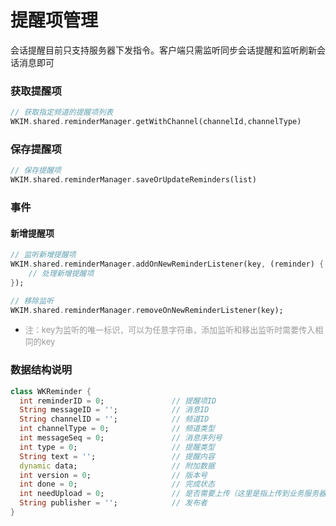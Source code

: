 # 提醒项管理
会话提醒目前只支持服务器下发指令。客户端只需监听同步会话提醒和监听刷新会话消息即可

### 获取提醒项

```dart
// 获取指定频道的提醒项列表 
WKIM.shared.reminderManager.getWithChannel(channelId,channelType)
```

### 保存提醒项

```dart
// 保存提醒项
WKIM.shared.reminderManager.saveOrUpdateReminders(list)
```
### 事件
#### 新增提醒项
```dart
// 监听新增提醒项
WKIM.shared.reminderManager.addOnNewReminderListener(key, (reminder) {
    // 处理新增提醒项
});

// 移除监听
WKIM.shared.reminderManager.removeOnNewReminderListener(key);
```
- <font color='#999' size=2>注：key为监听的唯一标识，可以为任意字符串，添加监听和移出监听时需要传入相同的key</font>
### 数据结构说明
```dart
class WKReminder {
  int reminderID = 0;               // 提醒项ID
  String messageID = '';            // 消息ID
  String channelID = '';            // 频道ID
  int channelType = 0;              // 频道类型
  int messageSeq = 0;               // 消息序列号
  int type = 0;                     // 提醒类型
  String text = '';                 // 提醒内容
  dynamic data;                     // 附加数据
  int version = 0;                  // 版本号
  int done = 0;                     // 完成状态
  int needUpload = 0;               // 是否需要上传（这里是指上传到业务服务器）
  String publisher = '';            // 发布者
}
```